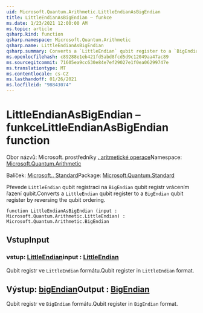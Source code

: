 ```yaml
---
uid: Microsoft.Quantum.Arithmetic.LittleEndianAsBigEndian
title: LittleEndianAsBigEndian – funkce
ms.date: 1/23/2021 12:00:00 AM
ms.topic: article
qsharp.kind: function
qsharp.namespace: Microsoft.Quantum.Arithmetic
qsharp.name: LittleEndianAsBigEndian
qsharp.summary: Converts a `LittleEndian` qubit register to a `BigEndian` qubit register by reversing the qubit ordering.
ms.openlocfilehash: c89288e1eb421fd5abd8fcd5d9c12049aa47ac89
ms.sourcegitcommit: 71605ea9cc630e84e7ef29027e1f0ea06299747e
ms.translationtype: MT
ms.contentlocale: cs-CZ
ms.lasthandoff: 01/26/2021
ms.locfileid: "98843074"
---
```

# <a name="littleendianasbigendian-function"></a><span data-ttu-id="29b82-102">LittleEndianAsBigEndian – funkce</span><span class="sxs-lookup"><span data-stu-id="29b82-102">LittleEndianAsBigEndian function</span></span>

<span data-ttu-id="29b82-103">Obor názvů: Microsoft. prostředníky [. aritmetické operace](xref:Microsoft.Quantum.Arithmetic)</span><span class="sxs-lookup"><span data-stu-id="29b82-103">Namespace: [Microsoft.Quantum.Arithmetic](xref:Microsoft.Quantum.Arithmetic)</span></span>

<span data-ttu-id="29b82-104">Balíček: [Microsoft.. Standard](https://nuget.org/packages/Microsoft.Quantum.Standard)</span><span class="sxs-lookup"><span data-stu-id="29b82-104">Package: [Microsoft.Quantum.Standard](https://nuget.org/packages/Microsoft.Quantum.Standard)</span></span>


<span data-ttu-id="29b82-105">Převede `LittleEndian` qubit registraci na `BigEndian` qubit registr vrácením řazení qubit.</span><span class="sxs-lookup"><span data-stu-id="29b82-105">Converts a `LittleEndian` qubit register to a `BigEndian` qubit register by reversing the qubit ordering.</span></span>

```qsharp
function LittleEndianAsBigEndian (input : Microsoft.Quantum.Arithmetic.LittleEndian) : Microsoft.Quantum.Arithmetic.BigEndian
```


## <a name="input"></a><span data-ttu-id="29b82-106">Vstup</span><span class="sxs-lookup"><span data-stu-id="29b82-106">Input</span></span>

### <a name="input--littleendian"></a><span data-ttu-id="29b82-107">vstup: [LittleEndian](xref:Microsoft.Quantum.Arithmetic.LittleEndian)</span><span class="sxs-lookup"><span data-stu-id="29b82-107">input : [LittleEndian](xref:Microsoft.Quantum.Arithmetic.LittleEndian)</span></span>

<span data-ttu-id="29b82-108">Qubit registr ve `LittleEndian` formátu.</span><span class="sxs-lookup"><span data-stu-id="29b82-108">Qubit register in `LittleEndian` format.</span></span>



## <a name="output--bigendian"></a><span data-ttu-id="29b82-109">Výstup: [bigEndian](xref:Microsoft.Quantum.Arithmetic.BigEndian)</span><span class="sxs-lookup"><span data-stu-id="29b82-109">Output : [BigEndian](xref:Microsoft.Quantum.Arithmetic.BigEndian)</span></span>

<span data-ttu-id="29b82-110">Qubit registr ve `BigEndian` formátu.</span><span class="sxs-lookup"><span data-stu-id="29b82-110">Qubit register in `BigEndian` format.</span></span>